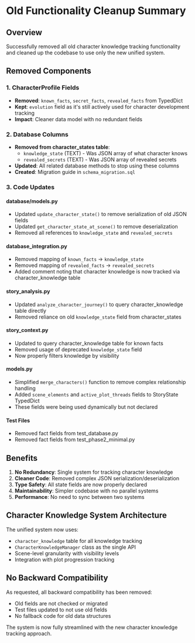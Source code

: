 # Old Functionality Cleanup Summary

## Overview
Successfully removed all old character knowledge tracking functionality and cleaned up the codebase to use only the new unified system.

## Removed Components

### 1. CharacterProfile Fields
- **Removed**: `known_facts`, `secret_facts`, `revealed_facts` from TypedDict
- **Kept**: `evolution` field as it's still actively used for character development tracking
- **Impact**: Cleaner data model with no redundant fields

### 2. Database Columns
- **Removed from character_states table**:
  - `knowledge_state` (TEXT) - Was JSON array of what character knows
  - `revealed_secrets` (TEXT) - Was JSON array of revealed secrets
- **Updated**: All related database methods to stop using these columns
- **Created**: Migration guide in `schema_migration.sql`

### 3. Code Updates

#### database/models.py
- Updated `update_character_state()` to remove serialization of old JSON fields
- Updated `get_character_state_at_scene()` to remove deserialization
- Removed all references to `knowledge_state` and `revealed_secrets`

#### database_integration.py
- Removed mapping of `known_facts` → `knowledge_state`
- Removed mapping of `revealed_facts` → `revealed_secrets`
- Added comment noting that character knowledge is now tracked via character_knowledge table

#### story_analysis.py
- Updated `analyze_character_journey()` to query character_knowledge table directly
- Removed reliance on old `knowledge_state` field from character_states

#### story_context.py
- Updated to query character_knowledge table for known facts
- Removed usage of deprecated `knowledge_state` field
- Now properly filters knowledge by visibility

#### models.py
- Simplified `merge_characters()` function to remove complex relationship handling
- Added `scene_elements` and `active_plot_threads` fields to StoryState TypedDict
- These fields were being used dynamically but not declared

#### Test Files
- Removed fact fields from test_database.py
- Removed fact fields from test_phase2_minimal.py

## Benefits

1. **No Redundancy**: Single system for tracking character knowledge
2. **Cleaner Code**: Removed complex JSON serialization/deserialization
3. **Type Safety**: All state fields are now properly declared
4. **Maintainability**: Simpler codebase with no parallel systems
5. **Performance**: No need to sync between two systems

## Character Knowledge System Architecture

The unified system now uses:
- `character_knowledge` table for all knowledge tracking
- `CharacterKnowledgeManager` class as the single API
- Scene-level granularity with visibility levels
- Integration with plot progression tracking

## No Backward Compatibility

As requested, all backward compatibility has been removed:
- Old fields are not checked or migrated
- Test files updated to not use old fields
- No fallback code for old data structures

The system is now fully streamlined with the new character knowledge tracking approach.